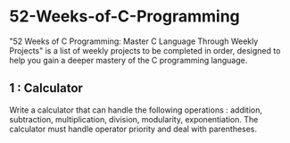 # 52-Weeks-of-C-Programming
"52 Weeks of C Programming: Master C Language Through Weekly Projects" is a list of weekly projects to be completed in order, designed to help you gain a deeper mastery of the C programming language.

## 1 : Calculator
Write a calculator that can handle the following operations : addition, subtraction, multiplication, division, modularity, exponentiation.
The calculator must handle operator priority and deal with parentheses.
